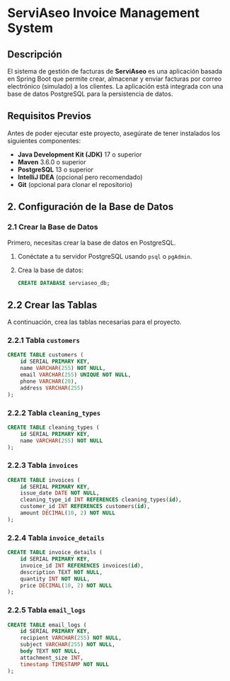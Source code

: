 # ServiAseo Invoice Management System

## Descripción

El sistema de gestión de facturas de **ServiAseo** es una aplicación basada en Spring Boot que permite crear, almacenar y enviar facturas por correo electrónico (simulado) a los clientes. La aplicación está integrada con una base de datos PostgreSQL para la persistencia de datos.

## Requisitos Previos

Antes de poder ejecutar este proyecto, asegúrate de tener instalados los siguientes componentes:

- **Java Development Kit (JDK)** 17 o superior
- **Maven** 3.6.0 o superior
- **PostgreSQL** 13 o superior
- **IntelliJ IDEA** (opcional pero recomendado)
- **Git** (opcional para clonar el repositorio)

## 2. Configuración de la Base de Datos

### 2.1 Crear la Base de Datos

Primero, necesitas crear la base de datos en PostgreSQL.

1. Conéctate a tu servidor PostgreSQL usando `psql` o `pgAdmin`.
2. Crea la base de datos:

   ```sql
   CREATE DATABASE serviaseo_db;


## 2.2 Crear las Tablas

A continuación, crea las tablas necesarias para el proyecto.

### 2.2.1 Tabla `customers`

```sql
CREATE TABLE customers (
    id SERIAL PRIMARY KEY,
    name VARCHAR(255) NOT NULL,
    email VARCHAR(255) UNIQUE NOT NULL,
    phone VARCHAR(20),
    address VARCHAR(255)
);
```
### 2.2.2 Tabla `cleaning_types`

```sql
CREATE TABLE cleaning_types (
    id SERIAL PRIMARY KEY,
    name VARCHAR(255) NOT NULL
);
```
### 2.2.3 Tabla `invoices`

```sql
CREATE TABLE invoices (
    id SERIAL PRIMARY KEY,
    issue_date DATE NOT NULL,
    cleaning_type_id INT REFERENCES cleaning_types(id),
    customer_id INT REFERENCES customers(id),
    amount DECIMAL(10, 2) NOT NULL
);
```
### 2.2.4 Tabla `invoice_details`

```sql
CREATE TABLE invoice_details (
    id SERIAL PRIMARY KEY,
    invoice_id INT REFERENCES invoices(id),
    description TEXT NOT NULL,
    quantity INT NOT NULL,
    price DECIMAL(10, 2) NOT NULL
);
```
### 2.2.5 Tabla `email_logs`

```sql
CREATE TABLE email_logs (
    id SERIAL PRIMARY KEY,
    recipient VARCHAR(255) NOT NULL,
    subject VARCHAR(255) NOT NULL,
    body TEXT NOT NULL,
    attachment_size INT,
    timestamp TIMESTAMP NOT NULL
);
```


